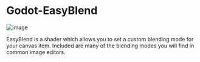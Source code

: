 # Godot-EasyBlend
![image](https://user-images.githubusercontent.com/1023003/40279962-da913c82-5c11-11e8-8a89-3802dd6e5ede.png)

EasyBlend is a shader which allows you to set a custom blending mode for your canvas item.
Included are many of the blending modes you will find in common image editors.
